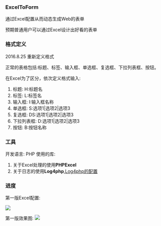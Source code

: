 ### ExcelToForm
通过Excel配置从而动态生成Web的表单<p>预期普通用户可以通过Excel设计出好看的表单

### 格式定义
2016.8.25 重新定义格式<p>
正常的表格包括:标题、标签、输入框、单选框、复选框、下拉列表框、按钮。<p>
在Excel为了区分，依次定义格式输入:
1. 标题: H:标题名
2. 标签: L:标签名
3. 输入框: I:输入框名称
4. 单选框: S:选项1|选项2|选项3
5. 复选框: DS:选项1|选项2|选项3
6. 下拉列表框: D:选项1|选项2|选项3
7. 按钮: B:按钮名称

### 工具
开发语言: PHP
使用的库: 
1. 关于Excel处理的使用**PHPExcel**
2. 关于日志的使用**Log4php**,[Log4php的配置](http://www.cnblogs.com/leetao94/p/4692787.html)

### 进度
第一版Excel配置:<p>
![](http://ww2.sinaimg.cn/large/d9e82fa4jw1f75tsje7csj20b901idfx.jpg)<p>
第一版效果图:
![](http://ww2.sinaimg.cn/large/d9e82fa4jw1f75tt735zuj20wx07i0t0.jpg)